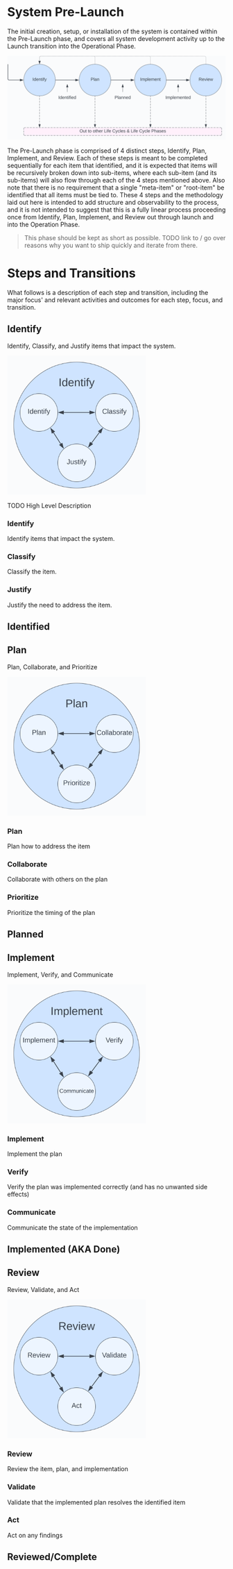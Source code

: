 # System Pre-Launch
The initial creation, setup, or installation of the system is contained within the Pre-Launch phase, and covers all system development activity up to the Launch transition into the Operational Phase.

<img alt="System Pre-Launch Steps" src="./_img/system-steps.svg" style="max-height:320px" />

The Pre-Launch phase is comprised of 4 distinct steps, Identify, Plan, Implement, and Review. Each of these steps is meant to be completed sequentially for each item that identified, and it is expected that items will be recursively broken down into sub-items, where each sub-item (and its sub-items) will also flow through each of the 4 steps mentioned above. Also note that there is no requirement that a single "meta-item" or "root-item" be identified that all items must be tied to. These 4 steps and the methodology laid out here is intended to add structure and observability to the process, and it is not intended to suggest that this is a fully linear process proceeding once from Identify, Plan, Implement, and Review out through launch and into the Operation Phase.

> This phase should be kept as short as possible. TODO link to / go over reasons why you want to ship quickly and iterate from there.

# Steps and Transitions
What follows is a description of each step and transition, including the major focus' and relevant activities and outcomes for each step, focus, and transition.

## Identify
Identify, Classify, and Justify items that impact the system.

<img alt="Identify Step" src="./_img/system-identify.svg" style="max-height:320px" />

TODO High Level Description

### Identify
Identify items that impact the system.
### Classify
Classify the item.
### Justify
Justify the need to address the item.

## Identified

## Plan
Plan, Collaborate, and Prioritize

<img alt="Plan Step" src="./_img/system-plan.svg" style="max-height:320px" />

### Plan
Plan how to address the item
### Collaborate
Collaborate with others on the plan
### Prioritize
Prioritize the timing of the plan

## Planned

## Implement
Implement, Verify, and Communicate

<img alt="Implement Step" src="./_img/system-implement.svg" style="max-height:320px" />

### Implement
Implement the plan
### Verify
Verify the plan was implemented correctly (and has no unwanted side effects)
### Communicate
Communicate the state of the implementation

## Implemented (AKA Done)

## Review
Review, Validate, and Act

<img alt="Review Step" src="./_img/system-review.svg" style="max-height:320px" />

### Review
Review the item, plan, and implementation
### Validate
Validate that the implemented plan resolves the identified item
### Act
Act on any findings

## Reviewed/Complete

